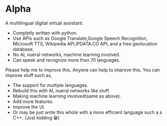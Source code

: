 # Alpha
A multilingual digital virtual assistant.
  - Completly written with python.
  - Use APIs such as Google Translate,Google Speech Recognition, Microsoft TTS, Wikipedia API,IPDATA.CO API, and a free geolocation database.
  - No AI, nueral networks, machine learning involved.
  - Can speak and recognize more than 70 languages.
  
 Please help me to improve this.
 Anyone can help to improve this.
 You can improve stuff such as,
  - The support for multiple languages.
  - Rebuild this with AI, nueral networks like stuff.
  - Making machine learning involved(same as above).
  - Add more features.
  - Improve the UI.
  - Or may be just write this whole with a more efficient language such a s C++. (Just kidding 😁)
